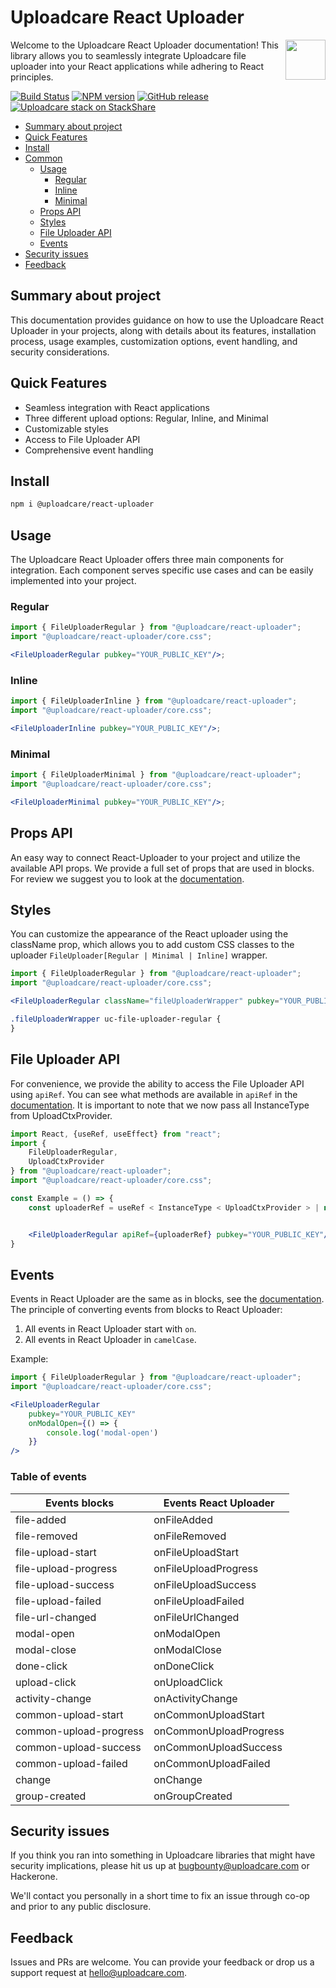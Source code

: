 # Uploadcare React Uploader

<a href="https://uploadcare.com/?utm_source=github&utm_campaign=uploadcare-js-api-clients">
    <img align="right" width="64" height="64"
      src="https://ucarecdn.com/edfdf045-34c0-4087-bbdd-e3834921f890/userpiccircletransparent.svg"
      alt="">
</a>

Welcome to the Uploadcare React Uploader documentation!
This library allows you to seamlessly integrate Uploadcare file uploader into your React applications while adhering to
React principles.

[![Build Status][badge-build]][build-url]
[![NPM version][npm-img]][npm-url]
[![GitHub release][badge-release-img]][badge-release-url]
[![Uploadcare stack on StackShare][badge-stack-img]][badge-stack-url]

* [Summary about project](#summary-about-project)
* [Quick Features](#quick-features)
* [Install](#install)
* [Common](#common)
    * [Usage](#usage)
        * [Regular](#regular)
        * [Inline](#inline)
        * [Minimal](#minimal)
    * [Props API](#props-api)
    * [Styles](#styles)
    * [File Uploader API](#file-uploader-api)
    * [Events](#events)
* [Security issues](#security-issues)
* [Feedback](#feedback)

## Summary about project

This documentation provides guidance on how to use the Uploadcare React Uploader in your projects, along with details
about its features, installation process, usage examples, customization options, event handling, and security
considerations.

## Quick Features

- Seamless integration with React applications
- Three different upload options: Regular, Inline, and Minimal
- Customizable styles
- Access to File Uploader API
- Comprehensive event handling

## Install

```bash
npm i @uploadcare/react-uploader
```

## Usage

The Uploadcare React Uploader offers three main components for integration.
Each component serves specific use cases and can be easily implemented into your project.

### Regular

```jsx
import { FileUploaderRegular } from "@uploadcare/react-uploader";
import "@uploadcare/react-uploader/core.css";

<FileUploaderRegular pubkey="YOUR_PUBLIC_KEY"/>;
```

### Inline

```jsx
import { FileUploaderInline } from "@uploadcare/react-uploader";
import "@uploadcare/react-uploader/core.css";

<FileUploaderInline pubkey="YOUR_PUBLIC_KEY"/>;
```

### Minimal

```jsx
import { FileUploaderMinimal } from "@uploadcare/react-uploader";
import "@uploadcare/react-uploader/core.css";

<FileUploaderMinimal pubkey="YOUR_PUBLIC_KEY"/>;
```

## Props API

An easy way to connect React-Uploader to your project and utilize the available API props.
We provide a full set of props that are used in blocks. For review we suggest you to look at
the [documentation][uc-docs-file-uploader-options].

## Styles

You can customize the appearance of the React uploader using the className prop, which allows you to add custom CSS
classes to the uploader `FileUploader[Regular | Minimal | Inline]` wrapper.

```jsx
import { FileUploaderRegular } from "@uploadcare/react-uploader";
import "@uploadcare/react-uploader/core.css";

<FileUploaderRegular className="fileUploaderWrapper" pubkey="YOUR_PUBLIC_KEY"/>;
```

```css
.fileUploaderWrapper uc-file-uploader-regular {
}
```

## File Uploader API

For convenience, we provide the ability to access the File Uploader API using `apiRef`.
You can see what methods are available in `apiRef` in the [documentation][uc-docs-file-uploader-api].
It is important to note that we now pass all InstanceType from UploadCtxProvider.

```jsx
import React, {useRef, useEffect} from "react";
import {
    FileUploaderRegular,
    UploadCtxProvider
} from "@uploadcare/react-uploader";
import "@uploadcare/react-uploader/core.css";

const Example = () => {
    const uploaderRef = useRef < InstanceType < UploadCtxProvider > | null > (null);


    <FileUploaderRegular apiRef={uploaderRef} pubkey="YOUR_PUBLIC_KEY"/>;
}
```

## Events

Events in React Uploader are the same as in blocks, see the [documentation][uc-docs-events].
The principle of converting events from blocks to React Uploader:

1. All events in React Uploader start with `on`.
2. All events in React Uploader in `camelCase`.

Example:

```jsx
import { FileUploaderRegular } from "@uploadcare/react-uploader";
import "@uploadcare/react-uploader/core.css";

<FileUploaderRegular
    pubkey="YOUR_PUBLIC_KEY"
    onModalOpen={() => {
        console.log('modal-open')
    }}
/>
```

### Table of events

| Events blocks          | Events React Uploader  |
|------------------------|------------------------|
| file-added             | onFileAdded            |
| file-removed           | onFileRemoved          |
| file-upload-start      | onFileUploadStart      |
| file-upload-progress   | onFileUploadProgress   |
| file-upload-success    | onFileUploadSuccess    |
| file-upload-failed     | onFileUploadFailed     |
| file-url-changed       | onFileUrlChanged       |
| modal-open             | onModalOpen            |
| modal-close            | onModalClose           |
| done-click             | onDoneClick            |
| upload-click           | onUploadClick          |
| activity-change        | onActivityChange       |
| common-upload-start    | onCommonUploadStart    |
| common-upload-progress | onCommonUploadProgress |
| common-upload-success  | onCommonUploadSuccess  |
| common-upload-failed   | onCommonUploadFailed   |
| change                 | onChange               |
| group-created          | onGroupCreated         |

## Security issues

If you think you ran into something in Uploadcare libraries that might have
security implications, please hit us up at
[bugbounty@uploadcare.com][uc-email-bounty] or Hackerone.

We'll contact you personally in a short time to fix an issue through co-op and
prior to any public disclosure.

## Feedback

Issues and PRs are welcome. You can provide your feedback or drop us a support
request at [hello@uploadcare.com][uc-email-hello].

[uc-email-bounty]: mailto:bugbounty@uploadcare.com

[uc-email-hello]: mailto:hello@uploadcare.com

[badge-stack-img]: https://img.shields.io/badge/tech-stack-0690fa.svg?style=flat

[badge-stack-url]: https://stackshare.io/uploadcare/stacks/

[badge-release-img]: https://img.shields.io/github/release/uploadcare/react-components.svg

[badge-release-url]: https://github.com/uploadcare/react-components/releases

[npm-img]: http://img.shields.io/npm/v/@uploadcare/react-uploader.svg

[npm-url]: https://www.npmjs.com/package/@uploadcare/react-uploader

[badge-build]: https://github.com/uploadcare/react-components/actions/workflows/checks.yml/badge.svg

[build-url]: https://github.com/uploadcare/react-components/actions/workflows/checks.yml

[uc-docs-events]: https://uploadcare.com/docs/file-uploader/events/

[uc-docs-file-uploader-api]: https://uploadcare.com/docs/file-uploader/api

[uc-docs-file-uploader-options]: https://uploadcare.com/docs/file-uploader/options/
